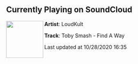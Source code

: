 ## Currently Playing on SoundCloud

[<img align="left" width="100" src="https://i1.sndcdn.com/artworks-aEybE4nsINey9zcP-EeDFAQ-t50x50.jpg">](https://soundcloud.com/loudkult/toby-smash-find-a-way)

**Artist**: LoudKult 

**Track**: Toby Smash - Find A Way

Last updated at 10/28/2020 16:35
